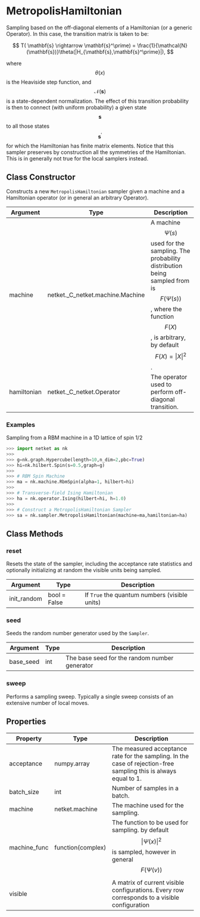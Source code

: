 # MetropolisHamiltonian
Sampling based on the off-diagonal elements of a Hamiltonian (or a generic Operator).
 In this case, the transition matrix is taken to be:

 $$
 T( \mathbf{s} \rightarrow \mathbf{s}^\prime) = \frac{1}{\mathcal{N}(\mathbf{s})}\theta(|H_{\mathbf{s},\mathbf{s}^\prime}|),
 $$

 where $$ \theta(x) $$ is the Heaviside step function, and $$ \mathcal{N}(\mathbf{s}) $$
 is a state-dependent normalization.
 The effect of this transition probability is then to connect (with uniform probability)
 a given state $$ \mathbf{s} $$ to all those states $$ \mathbf{s}^\prime $$ for which the Hamiltonian has
 finite matrix elements.
 Notice that this sampler preserves by construction all the symmetries
 of the Hamiltonian. This is in generally not true for the local samplers instead.

## Class Constructor
Constructs a new ``MetropolisHamiltonian`` sampler given a machine
and a Hamiltonian operator (or in general an arbitrary Operator).

| Argument  |              Type              |                                                                                     Description                                                                                     |
|-----------|--------------------------------|-------------------------------------------------------------------------------------------------------------------------------------------------------------------------------------|
|machine    |netket._C_netket.machine.Machine|A machine $$\Psi(s)$$ used for the sampling. The probability distribution being sampled from is $$F(\Psi(s))$$, where the function $$F(X)$$, is arbitrary, by default $$F(X)=\|X\|^2$$.|
|hamiltonian|netket._C_netket.Operator       |The operator used to perform off-diagonal transition.                                                                                                                                |

### Examples
Sampling from a RBM machine in a 1D lattice of spin 1/2

```python
>>> import netket as nk
>>>
>>> g=nk.graph.Hypercube(length=10,n_dim=2,pbc=True)
>>> hi=nk.hilbert.Spin(s=0.5,graph=g)
>>>
>>> # RBM Spin Machine
>>> ma = nk.machine.RbmSpin(alpha=1, hilbert=hi)
>>>
>>> # Transverse-field Ising Hamiltonian
>>> ha = nk.operator.Ising(hilbert=hi, h=1.0)
>>>
>>> # Construct a MetropolisHamiltonian Sampler
>>> sa = nk.sampler.MetropolisHamiltonian(machine=ma,hamiltonian=ha)

```



## Class Methods 
### reset
Resets the state of the sampler, including the acceptance rate statistics
and optionally initializing at random the visible units being sampled.

| Argument  |    Type    |                  Description                  |
|-----------|------------|-----------------------------------------------|
|init_random|bool = False|If ``True`` the quantum numbers (visible units)|

### seed
Seeds the random number generator used by the ``Sampler``.

|Argument |Type|                 Description                 |
|---------|----|---------------------------------------------|
|base_seed|int |The base seed for the random number generator|

### sweep
Performs a sampling sweep. Typically a single sweep
consists of an extensive number of local moves.



## Properties

|  Property  |         Type          |                                                                                     Description                                                                                     |
|------------|-----------------------|-------------------------------------------------------------------------------------------------------------------------------------------------------------------------------------|
|acceptance  |         numpy.array   | The measured acceptance rate for the sampling.         In the case of rejection-free sampling this is always equal to 1.                                                            |
|batch_size  |         int           | Number of samples in a batch.                                                                                                                                                       |
|machine     |         netket.machine| The machine used for the sampling.                                                                                                                                                  |
|machine_func|function(complex)      | The function to be used for sampling.                                    by default $$\|\Psi(x)\|^2$$ is sampled,                                    however in general $$F(\Psi(v))$$|
|visible     |                       |A matrix of current visible configurations. Every row                 corresponds to a visible configuration                                                                         |
